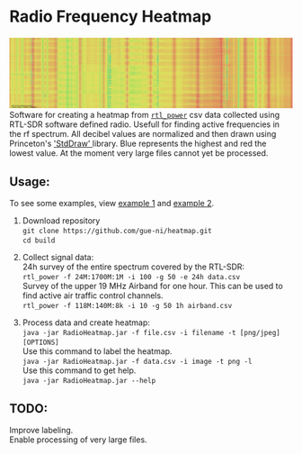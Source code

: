 # Radio Frequency Heatmap

![Example Waterfall](examples/survey_1.png)
Software for creating a heatmap from [`rtl_power`](https://github.com/keenerd/rtl-sdr) csv data collected using RTL-SDR software defined radio. Usefull for finding active frequencies in the rf spectrum. All decibel values are normalized and then drawn using Princeton's [ 'StdDraw' ](https://introcs.cs.princeton.edu/java/stdlib/javadoc/StdDraw.html) library. Blue represents the highest and red the lowest value. At the moment very large files cannot yet be processed. 


## Usage:
To see some examples, view [example 1](examples/survey_1.png) and [example 2](examples/survey_2.png). <br>

1. Download repository<br>
`git clone https://github.com/gue-ni/heatmap.git` <br>
`cd build` <br>

2. Collect signal data: <br>
  24h survey of the entire spectrum covered by the RTL-SDR: <br>
  `rtl_power -f 24M:1700M:1M -i 100 -g 50 -e 24h data.csv` <br>
   Survey of the upper 19 MHz Airband for one hour. This can be used to find active air traffic control channels. <br>
  `rtl_power -f 118M:140M:8k -i 10 -g 50 1h airband.csv` <br>
  
3. Process data and create heatmap:<br>
  `java -jar RadioHeatmap.jar -f file.csv -i filename -t [png/jpeg] [OPTIONS]` <br> 
  Use this command to label the heatmap. <br>
  `java -jar RadioHeatmap.jar -f data.csv -i image -t png -l` <br>
  Use this command to get help. <br>
  `java -jar RadioHeatmap.jar --help` <br>
  
 
  
## TODO:
Improve labeling. <br>
Enable processing of very large files. <br>



